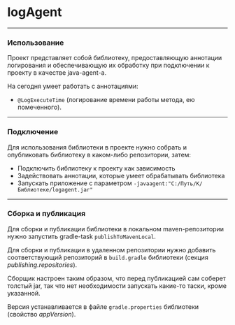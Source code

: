 # logAgent
***
### Использование
Проект представляет собой библиотеку, предоставляющую аннотации логирования и обеспечивающую
их обработку при подключении к проекту в качестве java-agent-а.

На сегодня умеет работать с аннотациями:
- `@LogExecuteTime` (логирование времени работы метода, ею помеченного).
***
### Подключение
Для использования библиотеки в проекте нужно собрать и опубликовать
библиотеку в каком-либо репозитории, затем:
- Подключить библиотеку к проекту как зависимость
- Задействовать аннотации, которые умеет обрабатывать библиотека
- Запускать приложение с параметром `-javaagent:"C:/Путь/К/Библиотеке/logagent.jar"`
***
### Сборка и публикация
Для сборки и публикации библиотеки в локальном maven-репозитории
нужно запустить gradle-task `publishToMavenLocal`.

Для сборки и публикации в удаленном репозитории нужно добавить соответствующий
репозиторий в `build.gradle` библиотеки (секция _publishing.repositories_).

Сборщик настроен таким образом, что перед публикацией сам соберет толстый jar, так
что нет необходимости запускать какие-то таски, кроме указанной.

Версия устанавливается в файле `gradle.properties` библиотеки (свойство _appVersion_).